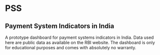# PSS
## Payment System Indicators in India

A prototype dashboard for payment systems indicators in India.
Data used here are public data as available on the RBI website. The dashboard is only for educational purposes and comes with absolutely no warranty.  
